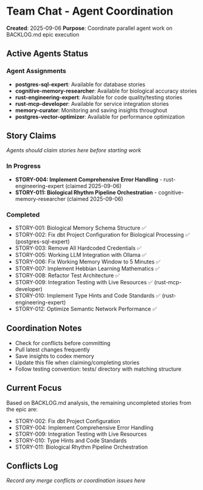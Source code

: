 # Team Chat - Agent Coordination
**Created**: 2025-09-06
**Purpose**: Coordinate parallel agent work on BACKLOG.md epic execution

## Active Agents Status

### Agent Assignments
- **postgres-sql-expert**: Available for database stories
- **cognitive-memory-researcher**: Available for biological accuracy stories  
- **rust-engineering-expert**: Available for code quality/testing stories
- **rust-mcp-developer**: Available for service integration stories
- **memory-curator**: Monitoring and saving insights throughout
- **postgres-vector-optimizer**: Available for performance optimization

## Story Claims
*Agents should claim stories here before starting work*

### In Progress
- **STORY-004: Implement Comprehensive Error Handling** - rust-engineering-expert (claimed 2025-09-06)
- **STORY-011: Biological Rhythm Pipeline Orchestration** - cognitive-memory-researcher (claimed 2025-09-06)

### Completed
- STORY-001: Biological Memory Schema Structure ✅
- STORY-002: Fix dbt Project Configuration for Biological Processing ✅ (postgres-sql-expert)
- STORY-003: Remove All Hardcoded Credentials ✅  
- STORY-005: Working LLM Integration with Ollama ✅
- STORY-006: Fix Working Memory Window to 5 Minutes ✅
- STORY-007: Implement Hebbian Learning Mathematics ✅
- STORY-008: Refactor Test Architecture ✅
- STORY-009: Integration Testing with Live Resources ✅ (rust-mcp-developer)
- STORY-010: Implement Type Hints and Code Standards ✅ (rust-engineering-expert)
- STORY-012: Optimize Semantic Network Performance ✅

## Coordination Notes
- Check for conflicts before committing
- Pull latest changes frequently
- Save insights to codex memory
- Update this file when claiming/completing stories
- Follow testing convention: tests/ directory with matching structure

## Current Focus
Based on BACKLOG.md analysis, the remaining uncompleted stories from the epic are:
- STORY-002: Fix dbt Project Configuration 
- STORY-004: Implement Comprehensive Error Handling
- STORY-009: Integration Testing with Live Resources
- STORY-010: Type Hints and Code Standards
- STORY-011: Biological Rhythm Pipeline Orchestration

## Conflicts Log
*Record any merge conflicts or coordination issues here*